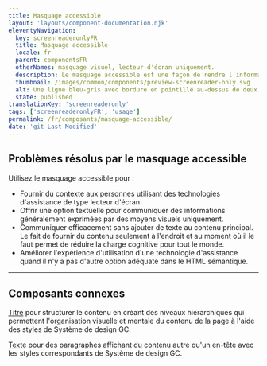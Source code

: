 ```yaml
---
title: Masquage accessible
layout: 'layouts/component-documentation.njk'
eleventyNavigation:
  key: screenreaderonlyFR
  title: Masquage accessible
  locale: fr
  parent: componentsFR
  otherNames: masquage visuel, lecteur d'écran uniquement.
  description: Le masquage accessible est une façon de rendre l'information textuelle uniquement accessible à des technologies d'assistance.
  thumbnail: /images/common/components/preview-screenreader-only.svg
  alt: Une ligne bleu-gris avec bordure en pointillé au-dessus de deux lignes grises. Sur chaque ligne, la couleur s'efface au blanc de gauche à droite. Une icône de haut-parleur est superposée sur les deux lignes du bas.
  state: published
translationKey: 'screenreaderonly'
tags: ['screenreaderonlyFR', 'usage']
permalink: /fr/composants/masquage-accessible/
date: 'git Last Modified'
---
```


## Problèmes résolus par le masquage accessible

Utilisez le masquage accessible pour :

- Fournir du contexte aux personnes utilisant des technologies d'assistance de type lecteur d'écran.
- Offrir une option textuelle pour communiquer des informations généralement exprimées par des moyens visuels uniquement.
- Communiquer efficacement sans ajouter de texte au contenu principal. Le fait de fournir du contenu seulement à l'endroit et au moment où il le faut permet de réduire la charge cognitive pour tout le monde.
- Améliorer l'expérience d'utilisation d'une technologie d'assistance quand il n'y a pas d'autre option adéquate dans le HTML sémantique.

<hr/>

## Composants connexes

<a href="{{ links.heading }}">Titre</a> pour structurer le contenu en créant des niveaux hiérarchiques qui permettent l'organisation visuelle et mentale du contenu de la page à l'aide des styles de Système de design GC.

<a href="{{ links.text }}">Texte</a> pour des paragraphes affichant du contenu autre qu'un en-tête avec les styles correspondants de Système de design GC.
